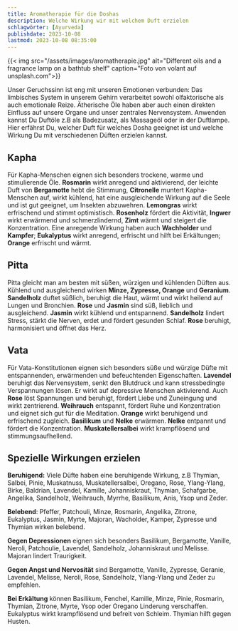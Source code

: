 ```yaml
---
title: Aromatherapie für die Doshas
description: Welche Wirkung wir mit welchem Duft erzielen
schlagwörter: [Ayurveda]
publishdate: 2023-10-08
lastmod: 2023-10-08 08:35:00
---
```


{{< img src="/assets/images/aromatherapie.jpg" alt="Different oils and a fragrance lamp on a bathtub shelf" caption="Foto von volant auf unsplash.com">}}

Unser Geruchssinn ist eng mit unseren Emotionen verbunden: Das limbisches System in unserem Gehirn verarbeitet sowohl olfaktorische als auch emotionale Reize. Ätherische Öle haben aber auch einen direkten Einfluss auf unsere Organe und unser zentrales Nervensystem. Anwenden kannst Du Duftöle z.B als Badezusatz, als Massageöl oder in der Duftlampe. Hier erfährst Du, welcher Duft für welches Dosha geeignet ist und welche Wirkung Du mit verschiedenen Düften erzielen kannst.

## Kapha

Für Kapha-Menschen eignen sich besonders trockene, warme und stimulierende Öle. **Rosmarin** wirkt anregend und aktivierend, der leichte Duft von **Bergamotte** hebt die Stimmung, **Citronelle** muntert Kapha-Menschen auf, wirkt kühlend, hat eine ausgleichende Wirkung auf die Seele und ist gut geeignet, um Insekten abzuwehren. **Lemongras** wirkt erfrischend und stimmt optimistisch. **Rosenholz** fördert die Aktivität, **Ingwer** wirkt erwärmend und schmerzlindernd, **Zimt** wärmt und steigert die Konzentration. Eine anregende Wirkung haben auch **Wachholder** und **Kampfer**; **Eukalyptus** wirkt anregend, erfrischt und hilft bei Erkältungen; **Orange** erfrischt und wärmt.

## Pitta

Pitta gleicht man am besten mit süßen, würzigen und kühlenden Düften aus. Kühlend und ausgleichend wirken **Minze, Zypresse, Orange** und **Geranium**. **Sandelholz** duftet süßlich, beruhigt die Haut, wärmt und wirkt heilend auf Lungen und Bronchien. **Rose** und **Jasmin** sind süß, lieblich und ausgleichend. **Jasmin** wirkt kühlend und entspannend. **Sandelholz** lindert Stress, stärkt die Nerven, erdet und fördert gesunden Schlaf. **Rose** beruhigt, harmonisiert und öffnet das Herz.

## Vata

Für Vata-Konstitutionen eignen sich besonders süße und würzige Düfte mit entspannenden, erwärmenden und befeuchtenden Eigenschaften. **Lavendel** beruhigt das Nervensystem, senkt den Blutdruck und kann stressbedingte Verspannungen lösen. Er wirkt auf depressive Menschen aktivierend. Auch **Rose** löst Spannungen und beruhigt, fördert Liebe und Zuneingung und wirkt zentrierend. **Weihrauch** entspannt, fördert Ruhe und Konzentration und eignet sich gut für die Meditation. **Orange** wirkt beruhigend und erfrischend zugleich. **Basilikum** und **Nelke** erwärmen. **Nelke** entpannt und fördert die Konzentration. **Muskatellersalbei** wirkt krampflösend und stimmungsaufhellend. 

## Spezielle Wirkungen erzielen

**Beruhigend:** Viele Düfte haben eine beruhigende Wirkung, z.B Thymian, Salbei, Pinie, Muskatnuss, Muskatellersalbei, Oregano, Rose, Ylang-Ylang, Birke, Baldrian, Lavendel, Kamille, Johanniskraut, Thymian, Schafgarbe, Angelika, Sandelholz, Weihrauch, Myrrhe, Basilikum, Anis, Ysop und Zeder.

**Belebend**: Pfeffer, Patchouli, Minze, Rosmarin, Angelika, Zitrone, Eukalyptus, Jasmin, Myrte, Majoran, Wacholder, Kamper, Zypresse und Thymian wirken belebend.

**Gegen Depressionen** eignen sich besonders Basilikum, Bergamotte, Vanille, Neroli, Patchoulie, Lavendel, Sandelholz, Johanniskraut und Melisse. Majoran lindert Traurigkeit.

**Gegen Angst und Nervosität** sind Bergamotte, Vanille, Zypresse, Geranie, Lavendel, Melisse, Neroli, Rose, Sandelholz, Ylang-Ylang und Zeder zu empfehlen. 

**Bei Erkältung** können Basilikum, Fenchel, Kamille, Minze, Pinie, Rosmarin, Thymian, Zitrone, Myrte, Ysop oder Oregano Linderung verschaffen. Eukalyptus wirkt krampflösend und befreit von Schleim. Thymian hilft gegen Husten. 

